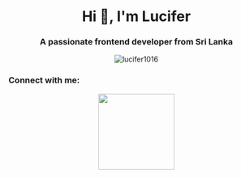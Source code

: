 
<h1 align="center">Hi 👋, I'm Lucifer</h1>
<h3 align="center">A passionate frontend developer from Sri Lanka</h3>

<p align="center"> <img src="https://komarev.com/ghpvc/?username=lucifer1016&label=Profile%20views&color=0e75b6&style=flat" alt="lucifer1016" /> </p>

<h3 align="left">Connect with me:</h3>
<p align="left">
</p>
<p align="center">
<img height= "150" src="https://github-readme-stats.vercel.app/api?username=Lucifer1016&theme=react&show_icons=true&include_all_commits=true" />
</p>
